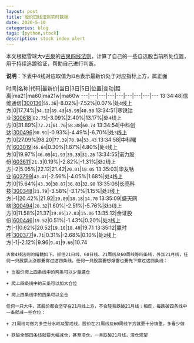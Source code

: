 ```yaml
---
layout: post
title: 股价四线法则实时数据
date: 2020-5-10
categories: blog
tags: [python,stock]
description: stock index alert
---
```



本文根据雪球大v[古泉](https://xueqiu.com/u/7148646888)的[古泉四线法则](https://xueqiu.com/7148646888/130498192)，计算了自己的一些自选股当前所处位置，用于持续追踪验证，帮助自己进行判断。

**说明**：下表中4线对应取值为`红色`表示最新价处于对应指标上方，属正面

时间|名称|代码|最新价|当日|3日|5日|位置|变动|距离|ma21|ma60|ma21w|ma60w
---|---|---|---|---|---|---|---|---
13:34:48|信维通信|[300136](https://xueqiu.com/S/SZ300136)|`55.36`|-8.02%|-7.52%|0.07%|处`4`线上方|0|17.74%|`54.12`|`49.43`|`45.99`|`40.59`
13:34:51|寒锐钴业|[300618](https://xueqiu.com/S/SZ300618)|`82.75`|-3.09%|2.40%|13.17%|处`4`线上方|0|31.89%|`72.21`|`61.76`|`58.08`|`60.74`
13:34:54|中科创达|[300496](https://xueqiu.com/S/SZ300496)|`90.91`|-0.93%|-4.49%|-6.70%|处`3`线上方|0|27.09%|98.20|`77.39`|`70.94`|`53.43`
13:34:58|中科曙光|[603019](https://xueqiu.com/S/SH603019)|`46.64`|0.30%|1.87%|4.80%|处`4`线上方|0|19.97%|`46.05`|`41.93`|`39.39`|`31.26`
13:34:55|诺力股份|[603611](https://xueqiu.com/S/SH603611)|`21.3`|0.19%|-2.82%|-1.31%|处`2`线上方|-2|5.05%|22.12|21.42|`20.01`|`18.05`
13:35:03|华友钴业|[603799](https://xueqiu.com/S/SH603799)|`43.47`|-2.56%|-4.05%|1.68%|处`4`线上方|0|15.64%|`43.30`|`38.87`|`36.83`|`32.90`
13:35:06|长亮科技|[300348](https://xueqiu.com/S/SZ300348)|`21.79`|-3.58%|-3.17%|1.15%|处`3`线上方|-1|20.42%|21.92|`19.09`|`18.18`|`14.70`
13:35:09|盛天网络|[300494](https://xueqiu.com/S/SZ300494)|`20.32`|1.60%|-2.51%|-5.76%|处`3`线上方|0|11.58%|21.37|`19.85`|`17.83`|`15.06`
13:35:12|金证股份|[600446](https://xueqiu.com/S/SH600446)|`19.52`|0.51%|-1.43%|0.20%|处`2`线上方|-1|0.62%|20.52|`19.10`|`18.40`|19.71
13:35:12|赢时胜|[300377](https://xueqiu.com/S/SZ300377)|`9.71`|0.31%|-2.68%|0.10%|处`2`线上方|-1|-2.12%|9.96|`9.41`|`9.66`|10.74

```
古泉4线法则的精髓如下。抓住21日线、60日线、21周线及60周线等四条线，外加21月线，任何一只股票上涨都要穿过这四条线，任何一只股票要想爆雷也要先下穿过这四条线：

+ 当股价爬上四条线中的两条可以少量建仓

+ 爬上四条线中的三条可以加大仓位

+ 爬上四条线中的四条可以全仓

任何一只大牛，其股价都会坚守在21月线上方，不会轻易跌破21月线；相反，每跌破四条线中一条就减一些仓位：

+ 21周线可做为多空分水岭及警戒线，股价在21周线及60周线下方就要十分慎重，多看少做

+ 跌破全部四条线就要大幅减仓，甚至清仓，一旦跌破21月线，清仓观望
```